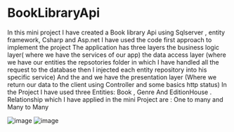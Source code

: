 # BookLibraryApi
In this mini project I have created a Book library Api using Sqlserver , entity framework, Csharp and Asp.net 
I have used the code first approach to implement the project
The application has three layers the business logic layer( where we have the services of our app)
the data access layer (where we have our entities the repsotories folder in which I have handled all the request to the database
then I injected each entity repository into his specific service)
And the and we have the presentation layer (Where we return our data to the client using Controller and some basics http status)
In the Project I have used three Entities: Book , Genre And EditionHouse .
Relationship which I have applied in the mini Project are : One to many and Many to Many

![image](https://user-images.githubusercontent.com/78964639/228653624-d7b4eac8-151b-48d3-a64f-45a112be7f63.png)
![image](https://user-images.githubusercontent.com/78964639/228653745-674d4151-8ccd-44bd-ba53-6696b9b3ad28.png)
